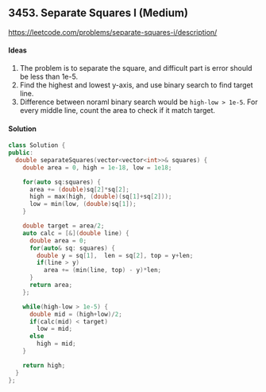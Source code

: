 ## 3453. Separate Squares I (Medium)


https://leetcode.com/problems/separate-squares-i/description/


#### Ideas
1. The problem is to separate the square, and difficult part is error should be less than 1e-5.
2. Find the highest and lowest y-axis, and use binary search to find target line.
3. Difference between noraml binary search would be `high-low > 1e-5`. For every middle line, count the area to check if it match target.

#### Solution
```C++
class Solution {
public:
  double separateSquares(vector<vector<int>>& squares) {
    double area = 0, high = 1e-18, low = 1e18;

    for(auto sq:squares) {
      area += (double)sq[2]*sq[2];
      high = max(high, (double)(sq[1]+sq[2]));
      low = min(low, (double)sq[1]);
    }

    double target = area/2;
    auto calc = [&](double line) {
      double area = 0;
      for(auto& sq: squares) {
        double y = sq[1],  len = sq[2], top = y+len;
        if(line > y)
          area += (min(line, top) - y)*len;
      }
      return area;
    };

    while(high-low > 1e-5) {
      double mid = (high+low)/2;
      if(calc(mid) < target)
        low = mid;
      else
        high = mid;
    }

    return high;
  }
};
```